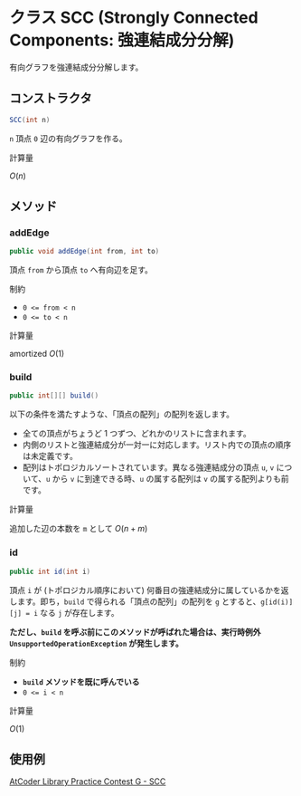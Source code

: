 # クラス SCC (Strongly Connected Components: 強連結成分分解)

有向グラフを強連結成分分解します。

## コンストラクタ

```java
SCC(int n)
```

`n` 頂点 `0` 辺の有向グラフを作る。

計算量

$O(n)$

## メソッド

### addEdge

```java
public void addEdge(int from, int to)
```

頂点 `from` から頂点 `to` へ有向辺を足す。

制約

- `0 <= from < n`
- `0 <= to < n`

計算量

amortized $O(1)$

### build

```java
public int[][] build()
```

以下の条件を満たすような、「頂点の配列」の配列を返します。

- 全ての頂点がちょうど 1 つずつ、どれかのリストに含まれます。
- 内側のリストと強連結成分が一対一に対応します。リスト内での頂点の順序は未定義です。
- 配列はトポロジカルソートされています。異なる強連結成分の頂点 `u`, `v` について、`u` から `v` に到達できる時、`u` の属する配列は `v` の属する配列よりも前です。

計算量

追加した辺の本数を `m` として $O(n + m)$

### id

```java
public int id(int i)
```

頂点 `i` が (トポロジカル順序において) 何番目の強連結成分に属しているかを返します。即ち，`build` で得られる「頂点の配列」の配列を `g` とすると、`g[id(i)][j] = i` なる `j` が存在します。

__ただし、`build` を呼ぶ前にこのメソッドが呼ばれた場合は、実行時例外 `UnsupportedOperationException` が発生します。__

制約

- __`build` メソッドを既に呼んでいる__
- `0 <= i < n`

計算量

$O(1)$

## 使用例

[AtCoder Library Practice Contest G - SCC](https://atcoder.jp/contests/practice2/submissions/16603978)
